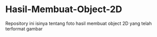 # Hasil-Membuat-Object-2D
Repository ini isinya tentang foto hasil membuat object 2D yang telah terformat gambar
